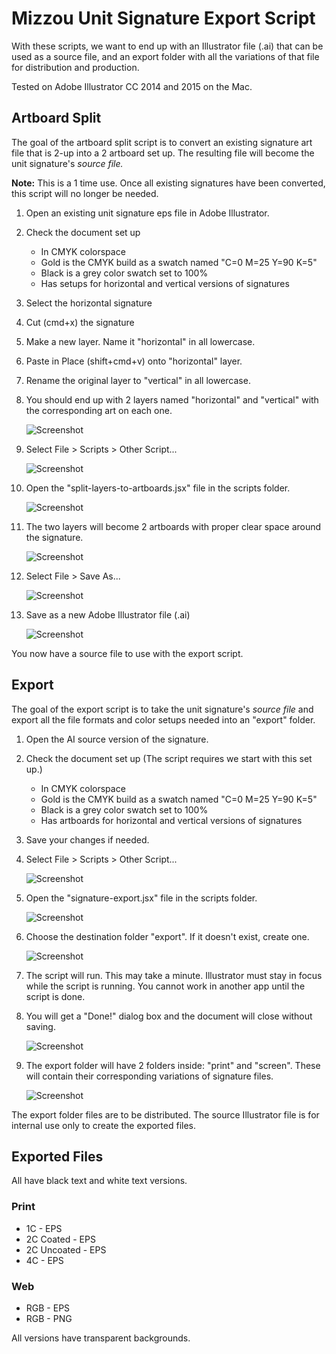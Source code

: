 # Mizzou Unit Signature Export Script

With these scripts, we want to end up with an Illustrator file (.ai) that can be used as a source file, and an export folder with all the variations of that file for distribution and production.

Tested on Adobe Illustrator CC 2014 and 2015 on the Mac.

## Artboard Split

The goal of the artboard split script is to convert an existing signature art file that is 2-up into a 2 artboard set up. The resulting file will become the unit signature's *source file.* 

**Note:** This is a 1 time use. Once all existing signatures have been converted, this script will no longer be needed.

1. Open an existing unit signature eps file in Adobe Illustrator.
2. Check the document set up
	* In CMYK colorspace
	* Gold is the CMYK build as a swatch named "C=0 M=25 Y=90 K=5" 
	* Black is a grey color swatch set to 100%
	* Has setups for horizontal and vertical versions of signatures
3. Select the horizontal signature
4. Cut (cmd+x) the signature
5. Make a new layer. Name it "horizontal" in all lowercase. 
6. Paste in Place (shift+cmd+v) onto "horizontal" layer.
7. Rename the original layer to "vertical" in all lowercase.
8. You should end up with 2 layers named "horizontal" and "vertical" with the corresponding art on each one.
	
	![Screenshot](images/layers.png)
	
9. Select File > Scripts > Other Script...
	
	![Screenshot](images/select-script.png)
	
10. Open the "split-layers-to-artboards.jsx" file in the scripts folder.
	
	![Screenshot](images/open-split.png)
	
11. The two layers will become 2 artboards with proper clear space around the signature.
	
	![Screenshot](images/2-artboards.png)
	
12. Select File > Save As... 
	
	![Screenshot](images/save-as.png)
	
13. Save as a new Adobe Illustrator file (.ai)
		
	![Screenshot](images/choose-ai.png)

You now have a source file to use with the export script.

## Export 

The goal of the export script is to take the unit signature's *source file* and export all the file formats and color setups needed into an "export" folder.

1. Open the AI source version of the signature.
2. Check the document set up (The script requires we start with this set up.)
	* In CMYK colorspace
	* Gold is the CMYK build as a swatch named "C=0 M=25 Y=90 K=5" 
	* Black is a grey color swatch set to 100%
	* Has artboards for horizontal and vertical versions of signatures
3. Save your changes if needed.
4. Select File > Scripts > Other Script... 
	
	![Screenshot](images/select-script-2.png)
	
5. Open the "signature-export.jsx" file in the scripts folder.
	
	![Screenshot](images/open-export.png)
	
6. Choose the destination folder "export". If it doesn't exist, create one.
 	
 	![Screenshot](images/new-folder.png)
 	
7. The script will run. This may take a minute. Illustrator must stay in focus while the script is running. You cannot work in another app until the script is done.
8. You will get a "Done!" dialog box and the document will close without saving.
 	
 	![Screenshot](images/done.png)
 	
9. The export folder will have 2 folders inside: "print" and "screen". These will contain their corresponding variations of signature files. 
	
	![Screenshot](images/finish.png)

The export folder files are to be distributed. The source Illustrator file is for internal use only to create the exported files.


## Exported Files 

All have black text and white text versions.

### Print 

* 1C - EPS
* 2C Coated - EPS
* 2C Uncoated - EPS
* 4C - EPS

### Web

* RGB - EPS
* RGB - PNG

All versions have transparent backgrounds. 